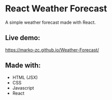 # React Weather Forecast
A simple weather forecast made with React.

## Live demo:
https://marko-zc.github.io/Weather-Forecast/

## Made with:
- HTML (JSX)
- CSS
- Javascript
- React
